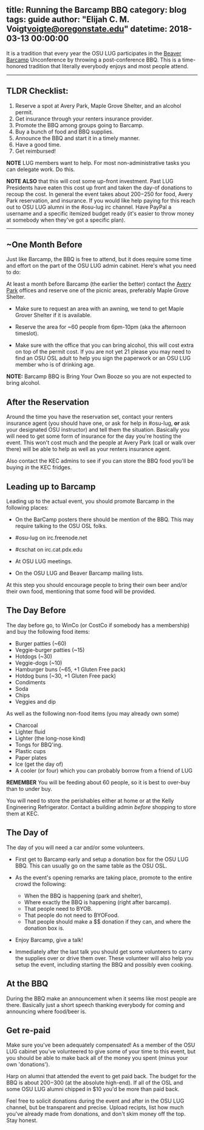 title: Running the Barcamp BBQ
category: blog
tags: guide
author: "Elijah C. M. Voigt<voigte@oregonstate.edu>"
datetime: 2018-03-13 00:00:00
---

It is a tradition that every year the OSU LUG participates in the [Beaver Barcamp][bbc] Unconference by throwing a post-conference BBQ.
This is a time-honored tradition that literally everybody enjoys and most people attend.

----

## TLDR Checklist:

1. Reserve a spot at Avery Park, Maple Grove Shelter, and an alcohol permit.
2. Get insurance through your renters insurance provider.
3. Promote the BBQ among groups going to Barcamp.
4. Buy a bunch of food and BBQ supplies.
5. Announce the BBQ and start it in a timely manner.
6. Have a good time.
7. Get reimbursed!

**NOTE** LUG members want to help.
For most non-administrative tasks you can delegate work.
Do this.

**NOTE ALSO** that this will cost some up-front investment.
Past LUG Presidents have eaten this cost up front and taken the day-of donations to recoup the cost.
In general the event takes about $200-$250 for food, Avery Park reservation, and insurance.
If you would like help paying for this reach out to OSU LUG alumni in the #osu-lug irc channel.
Have PayPal a username and a specific itemized budget ready (it's easier to throw money at somebody when they've got a specific plan).

----

## ~One Month Before

Just like Barcamp, the BBQ is free to attend, but it does require some time and effort on the part of the OSU LUG admin cabinet.
Here's what you need to do:

At least a month before Barcamp (the earlier the better) contact the [Avery Park][ap] offices and reserve one of the picnic areas, preferably Maple Grove Shelter.

* Make sure to request an area with an awning, we tend to get Maple Grover Shelter if it is available.

* Reserve the area for ~60 people from 6pm-10pm (aka the afternoon timeslot).

* Make sure with the office that you can bring alcohol, this will cost extra on top of the permit cost.
  If you are not yet 21 please you may need to find an OSU OSL adult to help you sign the paperwork or an OSU LUG member who is of drinking age.

**NOTE:** Barcamp BBQ is Bring Your Own Booze so you are not expected to bring alcohol.

## After the Reservation

Around the time you have the reservation set, contact your renters insurance agent (you should have one, or ask for help in #osu-lug, **or** ask your designated OSU instructor) and tell them the situation.
Basically you will need to get some form of insurance for the day you're hosting the event.
This won't cost much and the people at Avery Park (call or walk over there) will be able to help as well as your renters insurance agent.

Also contact the KEC admins to see if you can store the BBQ food you'll be buying *in* the KEC fridges.

## Leading up to Barcamp

Leading up to the actual event, you should promote Barcamp in the following places:

* On the BarCamp posters there should be mention of the BBQ.
  This may require talking to the OSU OSL folks.

* \#osu-lug on irc.freenode.net

* \#cschat on irc.cat.pdx.edu

* At OSU LUG meetings.

* On the OSU LUG and Beaver Barcamp mailing lists.

At this step you should encourage people to bring their own beer and/or their own food, mentioning that some food will be provided.

## The Day Before

The day before go, to WinCo (or CostCo if somebody has a membership) and buy the following food items:

* Burger patties (~60)
* Veggie-burger patties (~15)
* Hotdogs (~30)
* Veggie-dogs (~10)
* Hamburger buns (~65, +1 Gluten Free pack)
* Hotdog buns (~30, +1 Gluten Free pack)
* Condiments
* Soda
* Chips
* Veggies and dip

As well as the following non-food items (you may already own some)

* Charcoal
* Lighter fluid
* Lighter (the long-nose kind)
* Tongs for BBQ'ing.
* Plastic cups
* Paper plates
* Ice (get the day of)
* A cooler (or four) which you can probably borrow from a friend of LUG

**REMEMBER** You will be feeding about 60 people, so it is best to over-buy than to under buy.

You will need to store the perishables either at home or at the Kelly Engineering Refrigerator.
Contact a building admin *before* shopping to store them at KEC.

## The Day of

The day of you will need a car and/or some volunteers.

* First get to Barcamp early and setup a donation box for the OSU LUG BBQ.
  This can usually go on the same table as the OSU OSL.

* As the event's opening remarks are taking place, promote to the entire crowd the following:

    * When the BBQ is happening (park and shelter),
    * Where exactly the BBQ is happening (right after barcamp).
    * That people need to BYOB.
    * That people do not need to BYOFood.
    * That people should make a $$ donation if they can, and where the donation box is.

* Enjoy Barcamp, give a talk!

* Immediately after the last talk you should get some volunteers to carry the supplies over or drive them over.
  These volunteer will also help you setup the event, including starting the BBQ and possibly even cooking.

## At the BBQ

During the BBQ make an announcement when it seems like most people are there.
Basically just a short speech thanking everybody for coming and announcing where food/beer is.

## Get re-paid

Make sure you've been adequately compensated!
As a member of the OSU LUG cabinet you've volunteered to give some of your time to this event, but you should be able to make back all of the money you spent (minus your own 'donations').

Harp on alumni that attended the event to get paid back.
The budget for the BBQ is about $200-$300 (at the absolute high-end).
If all of the OSL and some OSU LUG alumni chipped in $10 you'd be more than paid back.

Feel free to solicit donations during the event and after in the OSU LUG channel, but be transparent and precise.
Upload recipts, list how much you've already made from donations, and don't skim money off the top.
Stay honest.

[bbc]: http://beaverbarcamp.org/
[ap]: https://www.corvallisoregon.gov/parksrec
